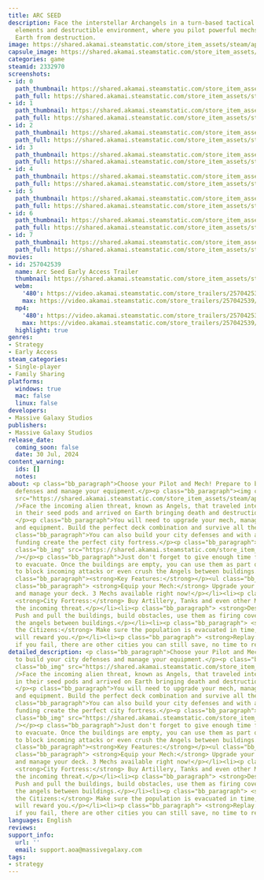 ```yaml
---
title: ARC SEED
description: Face the interstellar Archangels in a turn-based tactical game with deckbuilding
  elements and destructible environment, where you pilot powerful mechs to save the
  Earth from destruction.
image: https://shared.akamai.steamstatic.com/store_item_assets/steam/apps/2332970/header.jpg?t=1732272947
capsule_image: https://shared.akamai.steamstatic.com/store_item_assets/steam/apps/2332970/capsule_231x87.jpg?t=1732272947
categories: game
steamid: 2332970
screenshots:
- id: 0
  path_thumbnail: https://shared.akamai.steamstatic.com/store_item_assets/steam/apps/2332970/ss_d68934709de73cc2a74a483f969faa2a9bd06341.600x338.jpg?t=1732272947
  path_full: https://shared.akamai.steamstatic.com/store_item_assets/steam/apps/2332970/ss_d68934709de73cc2a74a483f969faa2a9bd06341.1920x1080.jpg?t=1732272947
- id: 1
  path_thumbnail: https://shared.akamai.steamstatic.com/store_item_assets/steam/apps/2332970/ss_d2469fc657163a66b29e3272ddb95c80106b4eb7.600x338.jpg?t=1732272947
  path_full: https://shared.akamai.steamstatic.com/store_item_assets/steam/apps/2332970/ss_d2469fc657163a66b29e3272ddb95c80106b4eb7.1920x1080.jpg?t=1732272947
- id: 2
  path_thumbnail: https://shared.akamai.steamstatic.com/store_item_assets/steam/apps/2332970/ss_71eeee2c2fb8e66e57f37f1ea6082d48946bdc25.600x338.jpg?t=1732272947
  path_full: https://shared.akamai.steamstatic.com/store_item_assets/steam/apps/2332970/ss_71eeee2c2fb8e66e57f37f1ea6082d48946bdc25.1920x1080.jpg?t=1732272947
- id: 3
  path_thumbnail: https://shared.akamai.steamstatic.com/store_item_assets/steam/apps/2332970/ss_5c04734aaa89e494302f926e59108a71a84b9e42.600x338.jpg?t=1732272947
  path_full: https://shared.akamai.steamstatic.com/store_item_assets/steam/apps/2332970/ss_5c04734aaa89e494302f926e59108a71a84b9e42.1920x1080.jpg?t=1732272947
- id: 4
  path_thumbnail: https://shared.akamai.steamstatic.com/store_item_assets/steam/apps/2332970/ss_ada8e693665db521481e46f6786206e3a8053db8.600x338.jpg?t=1732272947
  path_full: https://shared.akamai.steamstatic.com/store_item_assets/steam/apps/2332970/ss_ada8e693665db521481e46f6786206e3a8053db8.1920x1080.jpg?t=1732272947
- id: 5
  path_thumbnail: https://shared.akamai.steamstatic.com/store_item_assets/steam/apps/2332970/ss_897b1ba6911221822193b8709edd49f7d0e0671e.600x338.jpg?t=1732272947
  path_full: https://shared.akamai.steamstatic.com/store_item_assets/steam/apps/2332970/ss_897b1ba6911221822193b8709edd49f7d0e0671e.1920x1080.jpg?t=1732272947
- id: 6
  path_thumbnail: https://shared.akamai.steamstatic.com/store_item_assets/steam/apps/2332970/ss_ab03bc72cc16e3dad0bff380e3f306e1acee651c.600x338.jpg?t=1732272947
  path_full: https://shared.akamai.steamstatic.com/store_item_assets/steam/apps/2332970/ss_ab03bc72cc16e3dad0bff380e3f306e1acee651c.1920x1080.jpg?t=1732272947
- id: 7
  path_thumbnail: https://shared.akamai.steamstatic.com/store_item_assets/steam/apps/2332970/ss_f8fa96fc3761cb62636699e60c4f74f06f87a6d7.600x338.jpg?t=1732272947
  path_full: https://shared.akamai.steamstatic.com/store_item_assets/steam/apps/2332970/ss_f8fa96fc3761cb62636699e60c4f74f06f87a6d7.1920x1080.jpg?t=1732272947
movies:
- id: 257042539
  name: Arc Seed Early Access Trailer
  thumbnail: https://shared.akamai.steamstatic.com/store_item_assets/steam/apps/257042539/movie.293x165.jpg?t=1722513702
  webm:
    '480': https://video.akamai.steamstatic.com/store_trailers/257042539/movie480_vp9.webm?t=1722513702
    max: https://video.akamai.steamstatic.com/store_trailers/257042539/movie_max_vp9.webm?t=1722513702
  mp4:
    '480': https://video.akamai.steamstatic.com/store_trailers/257042539/movie480.mp4?t=1722513702
    max: https://video.akamai.steamstatic.com/store_trailers/257042539/movie_max.mp4?t=1722513702
  highlight: true
genres:
- Strategy
- Early Access
steam_categories:
- Single-player
- Family Sharing
platforms:
  windows: true
  mac: false
  linux: false
developers:
- Massive Galaxy Studios
publishers:
- Massive Galaxy Studios
release_date:
  coming_soon: false
  date: 30 Jul, 2024
content_warning:
  ids: []
  notes:
about: <p class="bb_paragraph">Choose your Pilot and Mech! Prepare to build your city
  defenses and manage your equipment.</p><p class="bb_paragraph"><img class="bb_img"
  src="https://shared.akamai.steamstatic.com/store_item_assets/steam/apps/2332970/extras/Mech_Launch_small.gif?t=1732272947"
  />Face the incoming alien threat, known as Angels, that traveled interstellar space
  in their seed pods and arrived on Earth bringing death and destruction.</p><p class="bb_paragraph">
  </p><p class="bb_paragraph">You will need to upgrade your mech, manage your weapons
  and equipment. Build the perfect deck combination and survive all the incoming Archangels.</p><p
  class="bb_paragraph">You can also build your city defenses and with appropriate
  funding create the perfect city fortress.</p><p class="bb_paragraph"></p><p class="bb_paragraph"><img
  class="bb_img" src="https://shared.akamai.steamstatic.com/store_item_assets/steam/apps/2332970/extras/Mech_startup_small.gif?t=1732272947"
  /></p><p class="bb_paragraph">Just don't forget to give enough time for the population
  to evacuate. Once the buildings are empty, you can use them as part of the offensive,
  to block incoming attacks or even crush the Angels between buildings.</p><p class="bb_paragraph"></p><p
  class="bb_paragraph"><strong>Key Features:</strong></p><ul class="bb_ul"><li><p
  class="bb_paragraph"> <strong>Equip your Mech:</strong> Upgrade your systems, weapons
  and manage your deck. 3 Mechs available right now!</p></li><li><p class="bb_paragraph">
  <strong>City Fortress:</strong> Buy Artillery, Tanks and even other Mechs to face
  the incoming threat.</p></li><li><p class="bb_paragraph"> <strong>Destruction:</strong>
  Push and pull the buildings, build obstacles, use them as firing cover or even crush
  the angels between buildings.</p></li><li><p class="bb_paragraph"> <strong>Save
  the Citizens:</strong> Make sure the population is evacuated in time, the governments
  will reward you.</p></li><li><p class="bb_paragraph"> <strong>Replay:</strong> Even
  if you fail, there are other cities you can still save, no time to rest!</p></li></ul>
detailed_description: <p class="bb_paragraph">Choose your Pilot and Mech! Prepare
  to build your city defenses and manage your equipment.</p><p class="bb_paragraph"><img
  class="bb_img" src="https://shared.akamai.steamstatic.com/store_item_assets/steam/apps/2332970/extras/Mech_Launch_small.gif?t=1732272947"
  />Face the incoming alien threat, known as Angels, that traveled interstellar space
  in their seed pods and arrived on Earth bringing death and destruction.</p><p class="bb_paragraph">
  </p><p class="bb_paragraph">You will need to upgrade your mech, manage your weapons
  and equipment. Build the perfect deck combination and survive all the incoming Archangels.</p><p
  class="bb_paragraph">You can also build your city defenses and with appropriate
  funding create the perfect city fortress.</p><p class="bb_paragraph"></p><p class="bb_paragraph"><img
  class="bb_img" src="https://shared.akamai.steamstatic.com/store_item_assets/steam/apps/2332970/extras/Mech_startup_small.gif?t=1732272947"
  /></p><p class="bb_paragraph">Just don't forget to give enough time for the population
  to evacuate. Once the buildings are empty, you can use them as part of the offensive,
  to block incoming attacks or even crush the Angels between buildings.</p><p class="bb_paragraph"></p><p
  class="bb_paragraph"><strong>Key Features:</strong></p><ul class="bb_ul"><li><p
  class="bb_paragraph"> <strong>Equip your Mech:</strong> Upgrade your systems, weapons
  and manage your deck. 3 Mechs available right now!</p></li><li><p class="bb_paragraph">
  <strong>City Fortress:</strong> Buy Artillery, Tanks and even other Mechs to face
  the incoming threat.</p></li><li><p class="bb_paragraph"> <strong>Destruction:</strong>
  Push and pull the buildings, build obstacles, use them as firing cover or even crush
  the angels between buildings.</p></li><li><p class="bb_paragraph"> <strong>Save
  the Citizens:</strong> Make sure the population is evacuated in time, the governments
  will reward you.</p></li><li><p class="bb_paragraph"> <strong>Replay:</strong> Even
  if you fail, there are other cities you can still save, no time to rest!</p></li></ul>
languages: English
reviews:
support_info:
  url: ''
  email: support.aoa@massivegalaxy.com
tags:
- strategy
---
```


